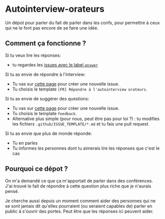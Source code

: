 # Autointerview-orateurs
Un dépot pour parler du fait de parler dans les confs, pour permettre à ceux qui ne le font pas encore de se faire une idée.

## Comment ça fonctionne ?

Si tu veux lire les réponses:
 * tu regardes les [issues avec le label `answer`](https://github.com/FabienTregan/autointerview-orateurs/labels/answer)

Si tu as envie de répondre à l'interview:
 * Tu vas sur [cette page](https://github.com/FabienTregan/autointerview-orateurs/issues/new/choose) pour créer une nouvelle issue.
 * Tu choisis le template `[FR] Répondre à l'autointerview orateurs`.

Si tu as envie de suggérer des questions:
 * Tu vas sur [cette page](https://github.com/FabienTregan/autointerview-orateurs/issues/new/choose) pour créer une nouvelle issue.
 * Tu choisis le template `feedback`.
 * Alternative plus simple (pour nous, peut être pas pour toi ?) : tu modifies les fichiers `.github/ISSUE_TEMPLATE/*.md` et tu fais une pull request.

Si tu as envie que plus de monde réponde:
 * Tu en parles
 * Tu informes les personnes dont tu aimerais lire les réponses que c'est le cas

## Pourquoi ce dépot ?

On m'a demandé ce que ça m'apportait de parler dans des conférences. J'ai trouvé le fait de répondre à cette question plus riche que je n'aurais pensé.

Je cherche aussi depuis un moment comment aider des personnes qui ne se sont jamais dit qu'elles pourraient (ou seraient capables de) parler en public à s'ouvrir des portes. Peut être que les réponses ici peuvent aider.
